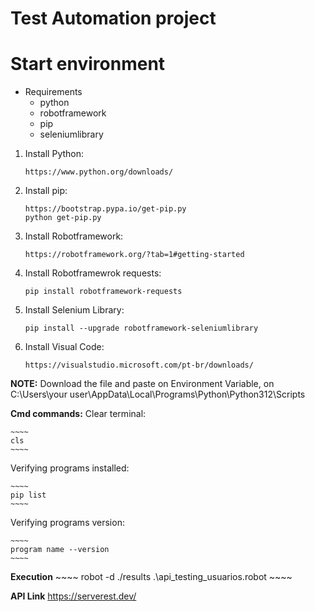 # Test Automation project

# Start environment

* Requirements
    * python
    * robotframework
    * pip
    * seleniumlibrary

1. Install Python:
    ~~~~
    https://www.python.org/downloads/
    ~~~~

2. Install pip:
    ~~~~
    https://bootstrap.pypa.io/get-pip.py
    python get-pip.py
    ~~~~

3. Install Robotframework:
    ~~~~
    https://robotframework.org/?tab=1#getting-started
    ~~~~

4. Install Robotframewrok requests:
    ~~~~
    pip install robotframework-requests
    ~~~~

5. Install Selenium Library:
    ~~~~
    pip install --upgrade robotframework-seleniumlibrary
    ~~~~

6. Install Visual Code:
    ~~~~
    https://visualstudio.microsoft.com/pt-br/downloads/
    ~~~~

**NOTE:** Download the file and paste on Environment Variable, on C:\Users\your user\AppData\Local\Programs\Python\Python312\Scripts

**Cmd commands:**
Clear terminal:

    ~~~~
    cls
    ~~~~

Verifying programs installed:

    ~~~~
    pip list
    ~~~~

Verifying programs version:

    ~~~~
    program name --version
    ~~~~

**Execution**
    ~~~~
    robot -d ./results .\api_testing_usuarios.robot 
    ~~~~

**API Link**  https://serverest.dev/
